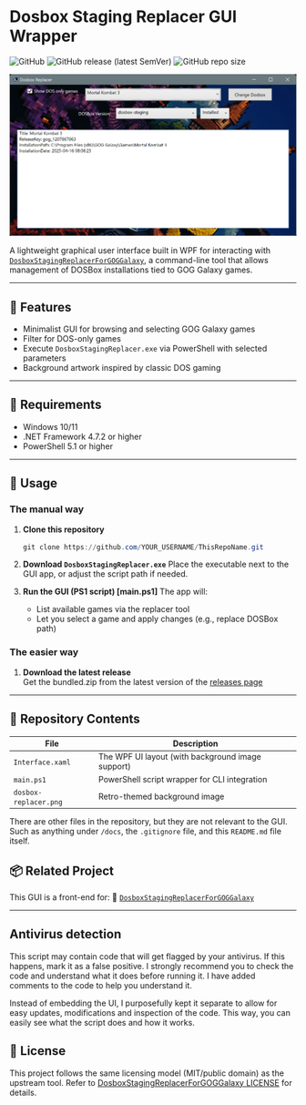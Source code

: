 # Dosbox Staging Replacer GUI Wrapper

![GitHub](https://img.shields.io/github/license/Shin-Aska/DosboxStagingReplacerForGOGGalaxy-UI)
![GitHub release (latest SemVer)](https://img.shields.io/github/v/release/Shin-Aska/DosboxStagingReplacerForGOGGalaxy-UI)
![GitHub repo size](https://img.shields.io/github/repo-size/Shin-Aska/DosboxStagingReplacerForGOGGalaxy-UI)

![Dosbox Staging Replacer GUI](./docs/SampleUI.png)

A lightweight graphical user interface built in WPF for interacting with [`DosboxStagingReplacerForGOGGalaxy`](https://github.com/Shin-Aska/DosboxStagingReplacerForGOGGalaxy), a command-line tool that allows management of DOSBox installations tied to GOG Galaxy games.

---

## 🧩 Features

- Minimalist GUI for browsing and selecting GOG Galaxy games
- Filter for DOS-only games
- Execute `DosboxStagingReplacer.exe` via PowerShell with selected parameters
- Background artwork inspired by classic DOS gaming

---

## 🔧 Requirements

- Windows 10/11
- .NET Framework 4.7.2 or higher
- PowerShell 5.1 or higher

---

## 🚀 Usage

### The manual way

1. **Clone this repository**  

   ```powershell
   git clone https://github.com/YOUR_USERNAME/ThisRepoName.git
   ```

1. **Download `DosboxStagingReplacer.exe`**
    Place the executable next to the GUI app, or adjust the script path if needed.
2. **Run the GUI (PS1 script) [main.ps1]**
    The app will:
   - List available games via the replacer tool
   - Let you select a game and apply changes (e.g., replace DOSBox path)

### The easier way
1. **Download the latest release**  
   Get the bundled.zip from the latest version of the [releases page](https://github.com/Shin-Aska/DosboxStagingReplacerForGOGGalaxy-UI/releases/latest)

------

## 📁 Repository Contents

| File                     | Description                                       |
| ------------------------ | ------------------------------------------------- |
| `Interface.xaml`         | The WPF UI layout (with background image support) |
| `main.ps1`               | PowerShell script wrapper for CLI integration     |
| `dosbox-replacer.png`    | Retro-themed background image                     |

There are other files in the repository, but they are not relevant to the GUI. Such as anything under `/docs`, 
the `.gitignore` file, and this `README.md` file itself.

## 📦 Related Project

This GUI is a front-end for:
 🔗 [`DosboxStagingReplacerForGOGGalaxy`](https://github.com/Shin-Aska/DosboxStagingReplacerForGOGGalaxy)

------

## Antivirus detection

This script may contain code that will get flagged by your antivirus. If this happens, mark it as a false positive.
I strongly recommend you to check the code and understand what it does before running it. I have added comments to the code to help you understand it.

Instead of embedding the UI, I purposefully kept it separate to allow for easy updates, modifications and inspection of the code. This way, you can easily see what the script does and how it works.

## 📝 License

This project follows the same licensing model (MIT/public domain) as the upstream tool.
 Refer to [DosboxStagingReplacerForGOGGalaxy LICENSE](https://github.com/Shin-Aska/DosboxStagingReplacerForGOGGalaxy/blob/main/LICENSE) for details.